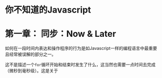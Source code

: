 # 你不知道的Javascript

# 第一章： 同步：Now & Later

如何在一段时间内表达和操作程序的行为是如Javascript一样的编程语言中最重要且经常被误解的部分之一。

这不是描述一个`for`循环开始和结束时发生了什么，这当然也需要一点时间去完成（微秒到毫秒级）。这是关于